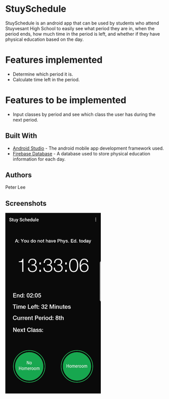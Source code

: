 # StuySchedule

StuySchedule is an android app that can be used by students who attend Stuyvesant High School to easily see what period they are in, when the period ends, how much time in the period is left, and whether if they have physical education based on the day.

# Features implemented
* Determine which period it is.
* Calculate time left in the period.

# Features to be implemented
* Input classes by period and see which class the user has during the next period.

## Built With
* [Android Studio](https://developer.android.com/studio/) - The android mobile app development framework used.
* [Firebase Database](https://firebase.google.com/docs/database/) - A database used to store physical education information for each day.

## Authors
Peter Lee

## Screenshots
<img src="/app/src/main/assets/screenshot_main.jpg" alt="Main page screenshot" width="300"/> 
